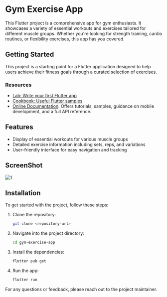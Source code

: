 # Gym Exercise App

This Flutter project is a comprehensive app for gym enthusiasts. It showcases a variety of essential workouts and exercises tailored for different muscle groups. Whether you're looking for strength training, cardio routines, or flexibility exercises, this app has you covered.

## Getting Started

This project is a starting point for a Flutter application designed to help users achieve their fitness goals through a curated selection of exercises.

### Resources

- [Lab: Write your first Flutter app](https://docs.flutter.dev/get-started/codelab)
- [Cookbook: Useful Flutter samples](https://docs.flutter.dev/cookbook)
- [Online Documentation](https://docs.flutter.dev/): Offers tutorials, samples, guidance on mobile development, and a full API reference.

## Features

- Display of essential workouts for various muscle groups
- Detailed exercise information including sets, reps, and variations
- User-friendly interface for easy navigation and tracking

## ScreenShot
![1](https://github.com/user-attachments/assets/2e990a18-2e56-4dde-9b8c-94771b30b4d0)

## Installation

To get started with the project, follow these steps:

1. Clone the repository:
    ```bash
    git clone <repository-url>
    ```
2. Navigate into the project directory:
    ```bash
    cd gym-exercise-app
    ```
3. Install the dependencies:
    ```bash
    flutter pub get
    ```
4. Run the app:
    ```bash
    flutter run
    ```

For any questions or feedback, please reach out to the project maintainer.
